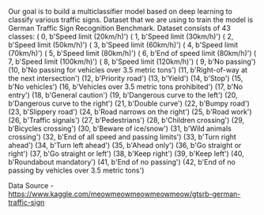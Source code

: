 Our goal is to build a multiclassifier model based on deep learning to classify various traffic signs.
Dataset that we are using to train the model is German Traffic Sign Recognition Benchmark.
Dataset consists of 43 classes:
( 0, b'Speed limit (20km/h)') ( 1, b'Speed limit (30km/h)') ( 2, b'Speed limit (50km/h)') ( 3, b'Speed limit (60km/h)') ( 4, b'Speed limit (70km/h)')
( 5, b'Speed limit (80km/h)') ( 6, b'End of speed limit (80km/h)') ( 7, b'Speed limit (100km/h)') ( 8, b'Speed limit (120km/h)') ( 9, b'No passing')
(10, b'No passing for vehicles over 3.5 metric tons') (11, b'Right-of-way at the next intersection') (12, b'Priority road') (13, b'Yield') (14, b'Stop')
(15, b'No vehicles') (16, b'Vehicles over 3.5 metric tons prohibited') (17, b'No entry')
(18, b'General caution') (19, b'Dangerous curve to the left')
(20, b'Dangerous curve to the right') (21, b'Double curve')
(22, b'Bumpy road') (23, b'Slippery road')
(24, b'Road narrows on the right') (25, b'Road work')
(26, b'Traffic signals') (27, b'Pedestrians') (28, b'Children crossing')
(29, b'Bicycles crossing') (30, b'Beware of ice/snow')
(31, b'Wild animals crossing')
(32, b'End of all speed and passing limits') (33, b'Turn right ahead')
(34, b'Turn left ahead') (35, b'Ahead only') (36, b'Go straight or right')
(37, b'Go straight or left') (38, b'Keep right') (39, b'Keep left')
(40, b'Roundabout mandatory') (41, b'End of no passing')
(42, b'End of no passing by vehicles over 3.5 metric tons')

Data Source - https://www.kaggle.com/meowmeowmeowmeowmeow/gtsrb-german-traffic-sign
